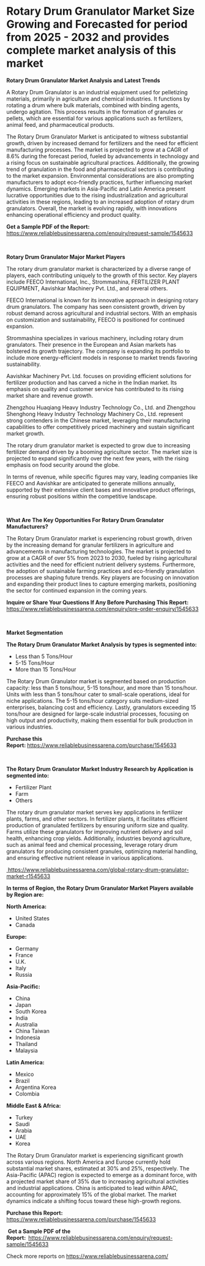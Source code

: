 <p><h1>Rotary Drum Granulator Market Size Growing and Forecasted for period from 2025 - 2032 and provides complete market analysis of this market</h1></p><p><strong>Rotary Drum Granulator Market Analysis and Latest Trends</strong></p>
<p><p>A Rotary Drum Granulator is an industrial equipment used for pelletizing materials, primarily in agriculture and chemical industries. It functions by rotating a drum where bulk materials, combined with binding agents, undergo agitation. This process results in the formation of granules or pellets, which are essential for various applications such as fertilizers, animal feed, and pharmaceutical products.</p><p>The Rotary Drum Granulator Market is anticipated to witness substantial growth, driven by increased demand for fertilizers and the need for efficient manufacturing processes. The market is projected to grow at a CAGR of 8.6% during the forecast period, fueled by advancements in technology and a rising focus on sustainable agricultural practices. Additionally, the growing trend of granulation in the food and pharmaceutical sectors is contributing to the market expansion. Environmental considerations are also prompting manufacturers to adopt eco-friendly practices, further influencing market dynamics. Emerging markets in Asia-Pacific and Latin America present lucrative opportunities due to the rising industrialization and agricultural activities in these regions, leading to an increased adoption of rotary drum granulators. Overall, the market is evolving rapidly, with innovations enhancing operational efficiency and product quality.</p></p>
<p><strong>Get a Sample PDF of the Report:&nbsp;</strong> <a href="https://www.reliablebusinessarena.com/enquiry/request-sample/1545633?utm_campaign=1871&utm_medium=2&utm_source=Github&utm_content=ia&utm_term=17022025&utm_id=rotary-drum-granulator">https://www.reliablebusinessarena.com/enquiry/request-sample/1545633</a></p>
<p>&nbsp;</p>
<p><strong>Rotary Drum Granulator Major Market Players</strong></p>
<p><p>The rotary drum granulator market is characterized by a diverse range of players, each contributing uniquely to the growth of this sector. Key players include FEECO International, Inc., Strommashina, FERTILIZER PLANT EQUIPMENT, Aavishkar Machinery Pvt. Ltd., and several others.</p><p>FEECO International is known for its innovative approach in designing rotary drum granulators. The company has seen consistent growth, driven by robust demand across agricultural and industrial sectors. With an emphasis on customization and sustainability, FEECO is positioned for continued expansion.</p><p>Strommashina specializes in various machinery, including rotary drum granulators. Their presence in the European and Asian markets has bolstered its growth trajectory. The company is expanding its portfolio to include more energy-efficient models in response to market trends favoring sustainability.</p><p>Aavishkar Machinery Pvt. Ltd. focuses on providing efficient solutions for fertilizer production and has carved a niche in the Indian market. Its emphasis on quality and customer service has contributed to its rising market share and revenue growth.</p><p>Zhengzhou Huaqiang Heavy Industry Technology Co., Ltd. and Zhengzhou Shenghong Heavy Industry Technology Machinery Co., Ltd. represent strong contenders in the Chinese market, leveraging their manufacturing capabilities to offer competitively priced machinery and sustain significant market growth.</p><p>The rotary drum granulator market is expected to grow due to increasing fertilizer demand driven by a booming agriculture sector. The market size is projected to expand significantly over the next few years, with the rising emphasis on food security around the globe.</p><p>In terms of revenue, while specific figures may vary, leading companies like FEECO and Aavishkar are anticipated to generate millions annually, supported by their extensive client bases and innovative product offerings, ensuring robust positions within the competitive landscape.</p></p>
<p>&nbsp;</p>
<p><strong>What Are The Key Opportunities For Rotary Drum Granulator Manufacturers?</strong></p>
<p><p>The Rotary Drum Granulator market is experiencing robust growth, driven by the increasing demand for granular fertilizers in agriculture and advancements in manufacturing technologies. The market is projected to grow at a CAGR of over 5% from 2023 to 2030, fueled by rising agricultural activities and the need for efficient nutrient delivery systems. Furthermore, the adoption of sustainable farming practices and eco-friendly granulation processes are shaping future trends. Key players are focusing on innovation and expanding their product lines to capture emerging markets, positioning the sector for continued expansion in the coming years.</p></p>
<p><strong>Inquire or Share Your Questions If Any Before Purchasing This Report:</strong> <a href="https://www.reliablebusinessarena.com/enquiry/pre-order-enquiry/1545633?utm_campaign=1871&utm_medium=2&utm_source=Github&utm_content=ia&utm_term=17022025&utm_id=rotary-drum-granulator">https://www.reliablebusinessarena.com/enquiry/pre-order-enquiry/1545633</a></p>
<p>&nbsp;</p>
<p><strong>Market Segmentation</strong></p>
<p><strong>The Rotary Drum Granulator Market Analysis by types is segmented into:</strong></p>
<p><ul><li>Less than 5 Tons/Hour</li><li>5-15 Tons/Hour</li><li>More than 15 Tons/Hour</li></ul></p>
<p><p>The Rotary Drum Granulator market is segmented based on production capacity: less than 5 tons/hour, 5-15 tons/hour, and more than 15 tons/hour. Units with less than 5 tons/hour cater to small-scale operations, ideal for niche applications. The 5-15 tons/hour category suits medium-sized enterprises, balancing cost and efficiency. Lastly, granulators exceeding 15 tons/hour are designed for large-scale industrial processes, focusing on high output and productivity, making them essential for bulk production in various industries.</p></p>
<p><strong>Purchase this Report:&nbsp;</strong><a href="https://www.reliablebusinessarena.com/purchase/1545633?utm_campaign=1871&utm_medium=2&utm_source=Github&utm_content=ia&utm_term=17022025&utm_id=rotary-drum-granulator">https://www.reliablebusinessarena.com/purchase/1545633</a></p>
<p>&nbsp;</p>
<p><strong>The Rotary Drum Granulator Market Industry Research by Application is segmented into:</strong></p>
<p><ul><li>Fertilizer Plant</li><li>Farm</li><li>Others</li></ul></p>
<p><p>The rotary drum granulator market serves key applications in fertilizer plants, farms, and other sectors. In fertilizer plants, it facilitates efficient production of granulated fertilizers by ensuring uniform size and quality. Farms utilize these granulators for improving nutrient delivery and soil health, enhancing crop yields. Additionally, industries beyond agriculture, such as animal feed and chemical processing, leverage rotary drum granulators for producing consistent granules, optimizing material handling, and ensuring effective nutrient release in various applications.</p></p>
<p><a href="https://www.reliablebusinessarena.com/global-rotary-drum-granulator-market-r1545633?utm_campaign=1871&utm_medium=2&utm_source=Github&utm_content=ia&utm_term=17022025&utm_id=rotary-drum-granulator">&nbsp;https://www.reliablebusinessarena.com/global-rotary-drum-granulator-market-r1545633</a></p>
<p><strong>In terms of Region, the Rotary Drum Granulator Market Players available by Region are:</strong></p>
<p>
    <p> <strong> North America: </strong>
        <ul>
            <li>United States</li>
            <li>Canada</li>
        </ul>
        </p> 
    <p> <strong> Europe: </strong>
        <ul>
            <li>Germany</li>
            <li>France</li>
            <li>U.K.</li>
            <li>Italy</li>
            <li>Russia</li>
        </ul>
        </p> 
    <p> <strong> Asia-Pacific: </strong>
        <ul>
            <li>China</li>
            <li>Japan</li>
            <li>South Korea</li>
            <li>India</li>
            <li>Australia</li>
            <li>China Taiwan</li>
            <li>Indonesia</li>
            <li>Thailand</li>
            <li>Malaysia</li>
        </ul>
        </p> 
    <p> <strong> Latin America: </strong>
        <ul>
            <li>Mexico</li>
            <li>Brazil</li>
            <li>Argentina Korea</li>
            <li>Colombia</li>
        </ul>
        </p> 
    <p> <strong> Middle East & Africa: </strong>
        <ul>
            <li>Turkey</li>
            <li>Saudi</li>
            <li>Arabia</li>
            <li>UAE</li>
            <li>Korea</li>
        </ul>
    </p>
    </p>
<p><p>The Rotary Drum Granulator market is experiencing significant growth across various regions. North America and Europe currently hold substantial market shares, estimated at 30% and 25%, respectively. The Asia-Pacific (APAC) region is expected to emerge as a dominant force, with a projected market share of 35% due to increasing agricultural activities and industrial applications. China is anticipated to lead within APAC, accounting for approximately 15% of the global market. The market dynamics indicate a shifting focus toward these high-growth regions.</p></p>
<p><strong>Purchase this Report: </strong><a href="https://www.reliablebusinessarena.com/purchase/1545633?utm_campaign=1871&utm_medium=2&utm_source=Github&utm_content=ia&utm_term=17022025&utm_id=rotary-drum-granulator">https://www.reliablebusinessarena.com/purchase/1545633</a></p>
<p>&nbsp;<strong>Get a Sample PDF of the Report:&nbsp;&nbsp;</strong><a href="https://www.reliablebusinessarena.com/enquiry/request-sample/1545633?utm_campaign=1871&utm_medium=2&utm_source=Github&utm_content=ia&utm_term=17022025&utm_id=rotary-drum-granulator">https://www.reliablebusinessarena.com/enquiry/request-sample/1545633</a></p>
<p><strong></strong></p>
<p>Check more reports on <a href="https://www.reliablebusinessarena.com/?utm_campaign=1871&utm_medium=2&utm_source=Github&utm_content=ia&utm_term=17022025&utm_id=rotary-drum-granulator">https://www.reliablebusinessarena.com/</a></p>